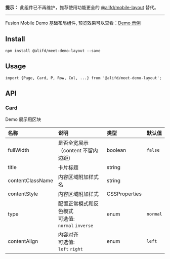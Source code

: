 **提示：** 此组件已不再维护，推荐使用功能更全的 [@alifd/mobile-layout](https://www.npmjs.com/package/@alifd/mobile-layout) 替代。

---

Fusion Mobile Demo 基础布局组件, 预览效果可以查看：[Demo 示例](https://unpkg.com/@alifd/meet-demo-layout/build/index.html)

## Install

```
npm install @alifd/meet-demo-layout --save
```

## Usage

```
import {Page, Card, P, Row, Col, ...} from '@alifd/meet-demo-layout';
```

## API

### Card

Demo 展示用区块

| 名称             | 说明                                                            | 类型          | 默认值   |
| :--------------- | :-------------------------------------------------------------- | :------------ | :------- |
| fullWidth        | 是否全宽展示（content 不留内边距）                              | boolean       | `false`  |
| title            | 卡片标题                                                        | string        |          |
| contentClassName | 内容区域附加样式名                                              | string        |          |
| contentStyle     | 内容区域附加样式                                                | CSSProperties |          |
| type             | 配置正常模式和反色模式 <br /> 可选值: <br /> `normal` `inverse` | enum          | `normal` |
| contentAlign     | 内容对齐 <br /> 可选值: <br /> `left` `right`                   | enum          | `left`   |
